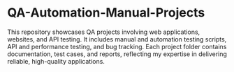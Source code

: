 # QA-Automation-Manual-Projects
This repository showcases QA projects involving web applications, websites, and API testing. It includes manual and automation testing scripts, API and performance testing, and bug tracking. Each project folder contains documentation, test cases, and reports, reflecting my expertise in delivering reliable, high-quality applications.
